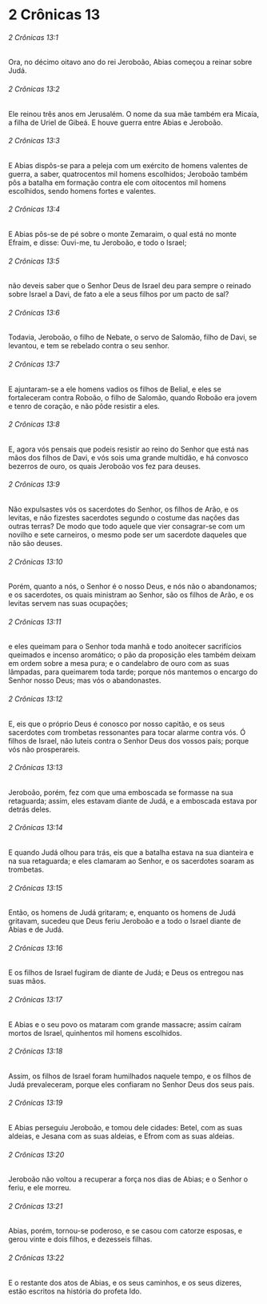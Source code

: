 # 2 Crônicas 13

###### 2 Crônicas 13:1

Ora, no décimo oitavo ano do rei Jeroboão, Abias começou a reinar sobre Judá.

###### 2 Crônicas 13:2

Ele reinou três anos em Jerusalém. O nome da sua mãe também era Micaía, a filha de Uriel de Gibeá. E houve guerra entre Abias e Jeroboão.

###### 2 Crônicas 13:3

E Abias dispôs-se para a peleja com um exército de homens valentes de guerra, a saber, quatrocentos mil homens escolhidos; Jeroboão também pôs a batalha em formação contra ele com oitocentos mil homens escolhidos, sendo homens fortes e valentes.

###### 2 Crônicas 13:4

E Abias pôs-se de pé sobre o monte Zemaraim, o qual está no monte Efraim, e disse: Ouvi-me, tu Jeroboão, e todo o Israel;

###### 2 Crônicas 13:5

não deveis saber que o Senhor Deus de Israel deu para sempre o reinado sobre Israel a Davi, de fato a ele a seus filhos por um pacto de sal?

###### 2 Crônicas 13:6

Todavia, Jeroboão, o filho de Nebate, o servo de Salomão, filho de Davi, se levantou, e tem se rebelado contra o seu senhor.

###### 2 Crônicas 13:7

E ajuntaram-se a ele homens vadios os filhos de Belial, e eles se fortaleceram contra Roboão, o filho de Salomão, quando Roboão era jovem e tenro de coração, e não pôde resistir a eles.

###### 2 Crônicas 13:8

E, agora vós pensais que podeis resistir ao reino do Senhor que está nas mãos dos filhos de Davi, e vós sois uma grande multidão, e há convosco bezerros de ouro, os quais Jeroboão vos fez para deuses.

###### 2 Crônicas 13:9

Não expulsastes vós os sacerdotes do Senhor, os filhos de Arão, e os levitas, e não fizestes sacerdotes segundo o costume das nações das outras terras? De modo que todo aquele que vier consagrar-se com um novilho e sete carneiros, o mesmo pode ser um sacerdote daqueles que não são deuses.

###### 2 Crônicas 13:10

Porém, quanto a nós, o Senhor é o nosso Deus, e nós não o abandonamos; e os sacerdotes, os quais ministram ao Senhor, são os filhos de Arão, e os levitas servem nas suas ocupações;

###### 2 Crônicas 13:11

e eles queimam para o Senhor toda manhã e todo anoitecer sacrifícios queimados e incenso aromático; o pão da proposição eles também deixam em ordem sobre a mesa pura; e o candelabro de ouro com as suas lâmpadas, para queimarem toda tarde; porque nós mantemos o encargo do Senhor nosso Deus; mas vós o abandonastes.

###### 2 Crônicas 13:12

E, eis que o próprio Deus é conosco por nosso capitão, e os seus sacerdotes com trombetas ressonantes para tocar alarme contra vós. Ó filhos de Israel, não luteis contra o Senhor Deus dos vossos pais; porque vós não prosperareis.

###### 2 Crônicas 13:13

Jeroboão, porém, fez com que uma emboscada se formasse na sua retaguarda; assim, eles estavam diante de Judá, e a emboscada estava por detrás deles.

###### 2 Crônicas 13:14

E quando Judá olhou para trás, eis que a batalha estava na sua dianteira e na sua retaguarda; e eles clamaram ao Senhor, e os sacerdotes soaram as trombetas.

###### 2 Crônicas 13:15

Então, os homens de Judá gritaram; e, enquanto os homens de Judá gritavam, sucedeu que Deus feriu Jeroboão e a todo o Israel diante de Abias e de Judá.

###### 2 Crônicas 13:16

E os filhos de Israel fugiram de diante de Judá; e Deus os entregou nas suas mãos.

###### 2 Crônicas 13:17

E Abias e o seu povo os mataram com grande massacre; assim caíram mortos de Israel, quinhentos mil homens escolhidos.

###### 2 Crônicas 13:18

Assim, os filhos de Israel foram humilhados naquele tempo, e os filhos de Judá prevaleceram, porque eles confiaram no Senhor Deus dos seus pais.

###### 2 Crônicas 13:19

E Abias perseguiu Jeroboão, e tomou dele cidades: Betel, com as suas aldeias, e Jesana com as suas aldeias, e Efrom com as suas aldeias.

###### 2 Crônicas 13:20

Jeroboão não voltou a recuperar a força nos dias de Abias; e o Senhor o feriu, e ele morreu.

###### 2 Crônicas 13:21

Abias, porém, tornou-se poderoso, e se casou com catorze esposas, e gerou vinte e dois filhos, e dezesseis filhas.

###### 2 Crônicas 13:22

E o restante dos atos de Abias, e os seus caminhos, e os seus dizeres, estão escritos na história do profeta Ido.

